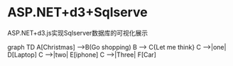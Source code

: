 # ASP.NET+d3+Sqlserve
ASP.NET+d3.js实现Sqlserver数据库的可视化展示

graph TD
    A[Christmas] -->B(Go shopping)
    B --> C{Let me think}
    C -->|one| D[Laptop]
    C -->|two| E[iphone]
    C -->|Three| F[Car]
